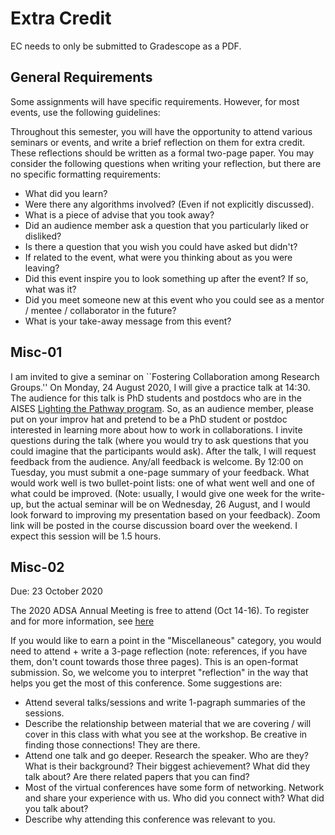 # Extra Credit

EC needs to only be submitted to Gradescope as a PDF.

## General Requirements

Some assignments will have specific requirements.  However, for most events, use
the following guidelines:

Throughout this semester, you will have the opportunity to attend various
seminars or events, and write a brief reflection on them for extra credit.
These reflections should be written as a formal two-page paper.  You may
consider the following questions when writing your reflection, but there are no
specific formatting requirements:

* What did you learn?
* Were there any algorithms involved? (Even if not explicitly discussed).
* What is a piece of advise that you took away?
* Did an audience member ask a question that you particularly liked or disliked?
* Is there a question that you wish you could have asked but didn't?
* If related to the event, what were you thinking about as you were leaving?
* Did this event inspire you to look something up after the event? If so, what
  was it?
* Did you meet someone new at this event who you could see as a mentor / mentee
  / collaborator in the future?
* What is your take-away message from this event?

## Misc-01

I am invited to give a seminar on ``Fostering Collaboration among Research
Groups.''  On Monday, 24 August 2020, I will give a practice talk at 14:30. The
audience for this talk is PhD students and postdocs who are in the AISES
[Lighting the Pathway program](https://www.aises.org/content/lighting-pathway).
So, as an audience member, please put on your improv hat and pretend to be a PhD
student or postdoc interested in learning more about how to work in
collaborations.  I invite questions during the talk (where you would try to ask
questions that you could imagine that the participants would ask).  After the
talk, I will request feedback from the audience. Any/all feedback is welcome.
By 12:00 on Tuesday, you must submit a one-page summary of your feedback.  What
would work well is two bullet-point lists: one of what went well and one of what
could be improved.  (Note: usually, I would give one week for the write-up, but
the actual seminar will be on Wednesday, 26 August, and I would look forward to
improving my presentation based on your feedback).  Zoom link will be posted in
the course discussion board over the weekend.  I expect this session will be 1.5
hours.

## Misc-02

Due: 23 October 2020

The 2020 ADSA Annual Meeting is free to attend (Oct 14-16). To register and for more information, see [here](https://academicdatascience.org/adsa-meetings/annual-meeting)

If you would like to earn a point in the "Miscellaneous" category, you would need to attend + write a 3-page reflection (note: references, if you have them, don't count towards those three pages). This is an open-format submission. So, we welcome you to interpret "reflection" in the way that helps you get the most of this conference. Some suggestions are:

* Attend several talks/sessions and write 1-pagraph summaries of the sessions.
* Describe the relationship between material that we are covering / will cover in this class with what you see at the workshop. Be creative in finding those connections! They are there.
* Attend one talk and go deeper. Research the speaker. Who are they? What is their background? Their biggest achievement? What did they talk about? Are there related papers that you can find?
* Most of the virtual conferences have some form of networking. Network and share your experience with us. Who did you connect with? What did you talk about?
* Describe why attending this conference was relevant to you.
